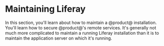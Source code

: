 # Maintaining Liferay [](id=maintaining-liferay)

In this section, you'll learn about how to maintain a @product@ installation.
You'll learn how to secure @product@'s remote services. It's generally not much
more complicated to maintain a running Liferay installation than it is to
maintain the application server on which it's running. 
